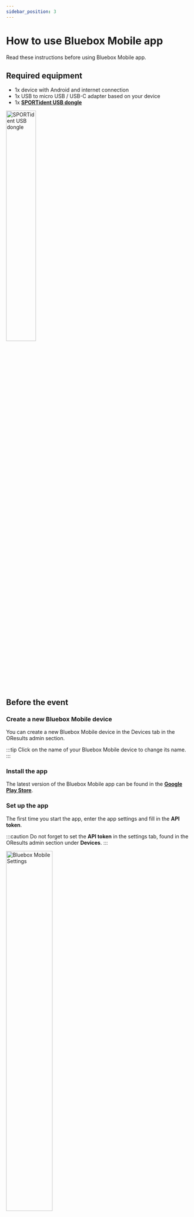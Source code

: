 ```yaml
---
sidebar_position: 3
---
```


# How to use Bluebox Mobile app

Read these instructions before using Bluebox Mobile app.

## Required equipment

- 1x device with Android and internet connection
- 1x USB to micro USB / USB-C adapter based on your device
- 1x **[SPORTident USB dongle](https://www.sportident.com/documents/si-radio/SRR-Kit/SPORTident_SRR-Dongle.pdf)**

<img src="/img/srr-dongle.png" width="40%" alt="SPORTident USB dongle"/>

## Before the event

### Create a new Bluebox Mobile device

You can create a new Bluebox Mobile device in the Devices tab in the OResults admin section.

:::tip
Click on the name of your Bluebox Mobile device to change its name.
:::

### Install the app

The latest version of the Bluebox Mobile app can be found in the **[Google Play Store](https://play.google.com/store/apps/details?id=eu.oresults.bluebox)**.

### Set up the app

The first time you start the app, enter the app settings and fill in the **API token**.

:::caution
Do not forget to set the **API token** in the settings tab, found in the OResults admin section under **Devices**. 
:::

<img src="/img/bb-mobile-settings.jpg" width="50%" alt="Bluebox Mobile Settings"/>

### Connect the USB dongle

Connect the SPORTident USB dongle to your device using a USB to micro USB / USB-C adapter of your choice.

<img src="/img/mobile-dongle.svg" width="45%" alt="Phone with dongle" />

### Notes

* App connects to the SPORTident USB dongle automatically but make sure you accept all needed permissions (and check the "always" button) so the dongle can auto re-connect when the contact is loose.
* If you deny the app the location permissions, signal strength will not be sent to the OResults service and will be missing in the dashboard.
* App prevents the phone entering sleep mode. Do not leave the app running in the background if you are not using it, it will drain your battery. 
* **Device** screen shows incoming punches (green) and dongle connection status messages (yellow). **Punches** tab displays saved punches and their *send / not send yet* status.

:::caution
**Ensure the Internet connection**

Make sure that your device is connected to the Internet in the place of your radio control.
:::

## On the day of the event

### Placement of the device

:::danger
Connected USB dongle must be placed at approximately **the same height as the SI stations** at a **maximum distance of 2 metres** to ensure reliable detection of punch records.
:::

### Monitoring

>See **[Device monitoring](../blueboxes/device-monitoring)**.